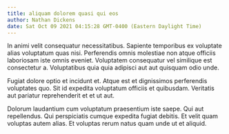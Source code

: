 ```yaml
---
title: aliquam dolorem quasi qui eos
author: Nathan Dickens
date: Sat Oct 09 2021 04:15:28 GMT-0400 (Eastern Daylight Time)
---
```

In animi velit consequatur necessitatibus. Sapiente temporibus ex voluptate alias voluptatum quas nisi. Perferendis omnis molestiae non atque officiis laboriosam iste omnis eveniet. Voluptatem consequatur vel similique est consectetur a. Voluptatibus quia quia adipisci aut aut quisquam odio unde.

 Fugiat dolore optio et incidunt et. Atque est et dignissimos perferendis voluptates quo. Sit id expedita voluptatum officiis et quibusdam. Veritatis aut pariatur reprehenderit et et ut aut.

 Dolorum laudantium cum voluptatum praesentium iste saepe. Qui aut repellendus. Qui perspiciatis cumque expedita fugiat debitis. Et velit quam voluptas autem alias. Et voluptas rerum natus quam unde ut et aliquid.